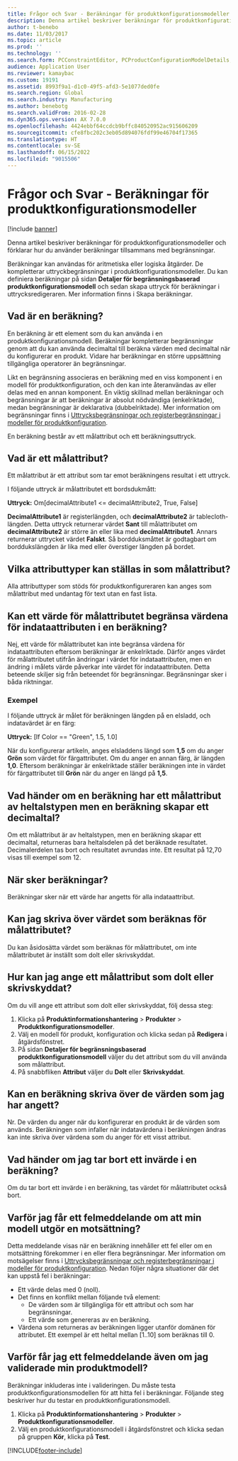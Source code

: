 ```yaml
---
title: Frågor och Svar - Beräkningar för produktkonfigurationsmodeller
description: Denna artikel beskriver beräkningar för produktkonfigurationsmodeller och förklarar hur du använder beräkningar tillsammans med begränsningar.
author: t-benebo
ms.date: 11/03/2017
ms.topic: article
ms.prod: ''
ms.technology: ''
ms.search.form: PCConstraintEditor, PCProductConfigurationModelDetails, PCRuntimeConfigurator
audience: Application User
ms.reviewer: kamaybac
ms.custom: 19191
ms.assetid: 8993f9a1-d1c0-49f5-afd3-5e1077ded0fe
ms.search.region: Global
ms.search.industry: Manufacturing
ms.author: benebotg
ms.search.validFrom: 2016-02-28
ms.dyn365.ops.version: AX 7.0.0
ms.openlocfilehash: 4424ebbf64ccdcb9bffc840520952ac915606209
ms.sourcegitcommit: cfe8fbc202c3eb05d894076fdf99e46704f17365
ms.translationtype: HT
ms.contentlocale: sv-SE
ms.lasthandoff: 06/15/2022
ms.locfileid: "9015506"
---
```

# <a name="calculations-for-product-configuration-models-faq"></a>Frågor och Svar - Beräkningar för produktkonfigurationsmodeller

[!include [banner](../includes/banner.md)]

Denna artikel beskriver beräkningar för produktkonfigurationsmodeller och förklarar hur du använder beräkningar tillsammans med begränsningar.

Beräkningar kan användas för aritmetiska eller logiska åtgärder. De kompletterar uttryckbegränsningar i produktkonfigurationsmodeller. Du kan definiera beräkningar på sidan **Detaljer för begränsningsbaserad produktkonfigurationsmodell** och sedan skapa uttryck för beräkningar i uttrycksredigeraren. Mer information finns i Skapa beräkningar.

## <a name="what-is-a-calculation"></a>Vad är en beräkning?
En beräkning är ett element som du kan använda i en produktkonfigurationsmodell. Beräkningar kompletterar begränsningar genom att du kan använda decimaltal till beräkna värden med decimaltal när du konfigurerar en produkt. Vidare har beräkningar en större uppsättning tillgängliga operatorer än begränsningar.  

Likt en begränsning associeras en beräkning med en viss komponent i en modell för produktkonfiguration, och den kan inte återanvändas av eller delas med en annan komponent. En viktig skillnad mellan beräkningar och begränsningar är att beräkningar är absolut nödvändiga (enkelriktade), medan begränsningar är deklarativa (dubbelriktade). Mer information om begränsningar finns i [Uttrycksbegränsningar och registerbegränsningar i modeller för produktkonfiguration](expression-constraints-table-constraints-product-configuration-models.md).  

En beräkning består av ett målattribut och ett beräkningsuttryck.

## <a name="what-is-a-target-attribute"></a>Vad är ett målattribut?
Ett målattribut är ett attribut som tar emot beräkningens resultat i ett uttryck.  

I följande uttryck är målattributet ett bordsdukmått:  

**Uttryck:** Om\[decimalAttribute1 &lt;= decimalAttribute2, True, False\]  

**DecimalAttribute1** är registerlängden, och **decimalAttribute2** är tablecloth-längden. Detta uttryck returnerar värdet **Sant** till målattributet om **decimalAttribute2** är större än eller lika med **decimalAttribute1**. Annars returnerar uttrycket värdet **Falskt**. Så bordduksmåttet är godtagbart om borddukslängden är lika med eller överstiger längden på bordet.

## <a name="what-attribute-types-can-be-set-to-target-attributes"></a>Vilka attributtyper kan ställas in som målattribut?
Alla attributtyper som stöds för produktkonfigureraren kan anges som målattribut med undantag för text utan en fast lista.

## <a name="can-the-value-of-a-target-attribute-restrict-the-values-of-the-input-attributes-in-a-calculation"></a>Kan ett värde för målattributet begränsa värdena för indataattributen i en beräkning?
Nej, ett värde för målattributet kan inte begränsa värdena för indataattributen eftersom beräkningar är enkelriktade. Därför anges värdet för målattributet utifrån ändringar i värdet för indataattributen, men en ändring i målets värde påverkar inte värdet för indataattributen. Detta beteende skiljer sig från beteendet för begränsningar. Begränsningar sker i båda riktningar.

### <a name="example"></a>Exempel

I följande uttryck är målet för beräkningen längden på en elsladd, och indatavärdet är en färg:  

**Uttryck:** \[If Color == "Green", 1.5, 1.0\]  

När du konfigurerar artikeln, anges elsladdens längd som **1,5** om du anger **Grön** som värdet för färgattributet. Om du anger en annan färg, är längden **1,0**. Eftersom beräkningar är enkelriktade ställer beräkningen inte in värdet för färgattributet till **Grön** när du anger en längd på **1,5**.

## <a name="what-happens-if-a-calculation-has-a-target-attribute-of-the-integer-type-but-a-calculation-generates-a-decimal-number"></a>Vad händer om en beräkning har ett målattribut av heltalstypen men en beräkning skapar ett decimaltal?
Om ett målattribut är av heltalstypen, men en beräkning skapar ett decimaltal, returneras bara heltalsdelen på det beräknade resultatet. Decimalerdelen tas bort och resultatet avrundas inte. Ett resultat på 12,70 visas till exempel som 12.

## <a name="when-do-calculations-occur"></a>När sker beräkningar?
Beräkningar sker när ett värde har angetts för alla indataattribut.

## <a name="can-i-overwrite-the-value-that-is-calculated-for-the-target-attribute"></a>Kan jag skriva över värdet som beräknas för målattributet?
Du kan åsidosätta värdet som beräknas för målattributet, om inte målattributet är inställt som dolt eller skrivskyddat.

## <a name="how-do-i-set-a-target-attribute-as-hidden-or-read-only"></a>Hur kan jag ange ett målattribut som dolt eller skrivskyddat?
Om du vill ange ett attribut som dolt eller skrivskyddat, följ dessa steg:

1.  Klicka på **Produktinformationshantering** &gt; **Produkter** &gt; **Produktkonfigurationsmodeller**.
2.  Välj en modell för produkt, konfiguration och klicka sedan på **Redigera** i åtgärdsfönstret.
3.  På sidan **Detaljer för begränsningsbaserad produktkonfigurationsmodell** väljer du det attribut som du vill använda som målattribut.
4.  På snabbfliken **Attribut** väljer du **Dolt** eller **Skrivskyddat**.

## <a name="can-a-calculation-overwrite-the-values-that-i-set"></a>Kan en beräkning skriva över de värden som jag har angett?
Nr. De värden du anger när du konfigurerar en produkt är de värden som används. Beräkningen som infaller när indatavärdena i beräkningen ändras kan inte skriva över värdena som du anger för ett visst attribut.

## <a name="what-happens-if-i-remove-an-input-value-in-a-calculation"></a>Vad händer om jag tar bort ett invärde i en beräkning?
Om du tar bort ett invärde i en beräkning, tas värdet för målattributet också bort.

## <a name="why-do-i-receive-an-error-message-that-says-that-my-model-is-in-contradiction"></a>Varför jag får ett felmeddelande om att min modell utgör en motsättning?
Detta meddelande visas när en beräkning innehåller ett fel eller om en motsättning förekommer i en eller flera begränsningar. Mer information om motsägelser finns i [Uttrycksbegränsningar och registerbegränsningar i modeller för produktkonfiguration](expression-constraints-table-constraints-product-configuration-models.md). Nedan följer några situationer där det kan uppstå fel i beräkningar:

-   Ett värde delas med 0 (noll).
-   Det finns en konflikt mellan följande två element:
    -   De värden som är tillgängliga för ett attribut och som har begränsningar.
    -   Ett värde som genereras av en beräkning.
-   Värdena som returneras av beräkningen ligger utanför domänen för attributet. Ett exempel är ett heltal mellan \[1..10\] som beräknas till 0.

## <a name="why-do-i-receive-an-error-message-even-though-i-successfully-validated-my-product-model"></a>Varför får jag ett felmeddelande även om jag validerade min produktmodell?
Beräkningar inkluderas inte i valideringen. Du måste testa produktkonfigurationsmodellen för att hitta fel i beräkningar. Följande steg beskriver hur du testar en produktkonfigurationsmodell.

1.  Klicka på **Produktinformationshantering** &gt; **Produkter** &gt; **Produktkonfigurationsmodeller**.
2.  Välj en produktkonfigurationsmodell i åtgärdsfönstret och klicka sedan på gruppen **Kör**, klicka på **Test**.






[!INCLUDE[footer-include](../../includes/footer-banner.md)]